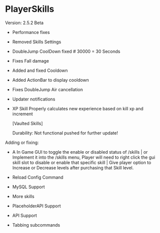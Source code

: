 # PlayerSkills

Version: 2.5.2 Beta

- Performance fixes
- Removed Skills Settings
- DoubleJump CoolDown fixed # 30000 = 30 Seconds
- Fixes Fall damage
- Added and fixed Cooldown
- Added ActionBar to display cooldown
- Fixes DoubleJump Air cancellation
- Updater notifications
- XP Skill Properly calculates new experience based on kill xp and increment

  [Vaulted Skills]

  Durability: Not functional pushed for further update!


  
Adding or fixing:

- A In Game GUI to toggle the enable or disabled status of /skills | or Implement it into the /skills menu, Player will need to right click the gui skill slot to disable or enable that specific skill | Give player option to Increase or Decrease levels after purchasing that Skill level.

- Reload Config Command

- MySQL Support

- More skills

- PlaceholderAPI Support

- API Support

- Tabbing subcommands
